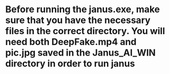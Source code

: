 # Before running the janus.exe, make sure that you have the necessary files in the correct directory. You will need both DeepFake.mp4 and pic.jpg saved in the Janus_AI_WIN directory in order to run janus
